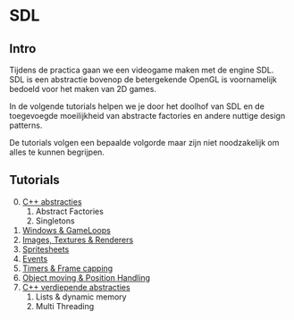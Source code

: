 # SDL
## Intro
Tijdens de practica gaan we een videogame maken met de engine SDL. SDL is een abstractie bovenop de betergekende OpenGL is voornamelijk bedoeld voor het maken van 2D games.

In de volgende tutorials helpen we je door het doolhof van SDL en de toegevoegde moeilijkheid van abstracte factories en andere nuttige design patterns.

De tutorials volgen een bepaalde volgorde maar zijn niet noodzakelijk om alles te kunnen begrijpen.

## Tutorials
0. [C++ abstracties](/cpp/sdl/0-abtracties)
    1. Abstract Factories
    2. Singletons
1. [Windows & GameLoops](/cpp/sdl/1-gameloop)
2. [Images, Textures & Renderers](/cpp/sdl/2-images)
3. [Spritesheets](/cpp/sdl/3-spritesheets)
4. [Events](/cpp/sdl/4-events)
5. [Timers & Frame capping](/cpp/sdl/5-timers)
6. [Object moving & Position Handling](/cpp/sdl/6-position)
7. [C++ verdiepende abstracties](/cpp/sdl/7-abstracties2)
    1. Lists & dynamic memory
    2. Multi Threading